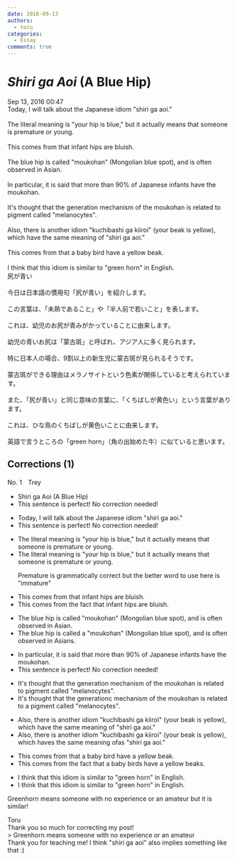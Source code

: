 ```yaml
---
date: 2016-09-13
authors:
  - toru
categories:
  - Essay
comments: true
---
```


# <strong><em>Shiri ga Aoi</strong></em> (A Blue Hip)
<div class="date">Sep 13, 2016 00:47</div>
<div id="post"><div id="body_show_ori">
Today, I will talk about the Japanese idiom "shiri ga aoi."<br/><br/>The literal meaning is "your hip is blue," but it actually means that someone is premature or young.<br/><br/>This comes from that infant hips are bluish.<br/><br/>The blue hip is called "moukohan" (Mongolian blue spot), and is often observed in Asian.<br/><br/>In particular, it is said that more than 90% of Japanese infants have the moukohan.<br/><br/>It's thought that the generation mechanism of the moukohan is related to pigment called "melanocytes".<br/><br/>Also, there is another idiom "kuchibashi ga kiiroi" (your beak is yellow), which have the same meaning of "shiri ga aoi."<br/><br/>This comes from that a baby bird have a yellow beak.<br/><br/>I think that this idiom is similar to "green horn" in English.
</div></div>

<!-- more -->

<div id="post_ja"><div id="body_show_mo">
尻が青い<br/><br/>今日は日本語の慣用句「尻が青い」を紹介します。<br/><br/>この言葉は、「未熟であること」や「半人前で若いこと」を表します。<br/><br/>これは、幼児のお尻が青みがかっていることに由来します。<br/><br/>幼児の青いお尻は「蒙古斑」と呼ばれ、アジア人に多く見られます。<br/><br/>特に日本人の場合、9割以上の新生児に蒙古斑が見られるそうです。<br/><br/>蒙古斑ができる理由はメラノサイトという色素が関係していると考えられています。<br/><br/>また、「尻が青い」と同じ意味の言葉に、「くちばしが黄色い」という言葉があります。<br/><br/>これは、ひな鳥のくちばしが黄色いことに由来します。<br/><br/>英語で言うところの「green horn」（角の出始めた牛）に似ていると思います。
</div></div>

## Corrections (1)
<div id="block"><div class="first_name"> No. 1　<span class="just_name">Trey</span></div><div id="block2">
<ul class="correction_field">
<li class="incorrect">Shiri ga Aoi (A Blue Hip)</li>
<li class="corrected perfect">This sentence is perfect! No correction needed!</li>
</ul>
<ul class="correction_field">
<li class="incorrect">Today, I will talk about the Japanese idiom "shiri ga aoi."</li>
<li class="corrected perfect">This sentence is perfect! No correction needed!</li>
</ul>
<ul class="correction_field">
<li class="incorrect">The literal meaning is "your hip is blue," but it actually means that someone is premature or young.</li>
<li class="corrected correct">
The literal meaning is "your hip is blue," but it actually means that someone is premature or young.
<p class="correction_comment">Premature is grammatically correct  but the better word to use here is "immature"</p>
</li>
</ul>
<ul class="correction_field">
<li class="incorrect">This comes from that infant hips are bluish.</li>
<li class="corrected correct">
This comes from th<span class="f_red">e f</span>a<span class="f_red">c</span>t <span class="f_red">that </span>infant hips are bluish.
</li>
</ul>
<ul class="correction_field">
<li class="incorrect">The blue hip is called "moukohan" (Mongolian blue spot), and is often observed in Asian.</li>
<li class="corrected correct">
The blue hip is called <span class="f_red">a </span>"moukohan" (Mongolian blue spot), and is often observed in Asian<span class="f_red">s</span>.
</li>
</ul>
<ul class="correction_field">
<li class="incorrect">In particular, it is said that more than 90% of Japanese infants have the moukohan.</li>
<li class="corrected perfect">This sentence is perfect! No correction needed!</li>
</ul>
<ul class="correction_field">
<li class="incorrect">It's thought that the generation mechanism of the moukohan is related to pigment called "melanocytes".</li>
<li class="corrected correct">
It's thought that the gene<span class="f_gray"><span class="sline">ra</span></span>ti<span class="f_gray"><span class="sline">on</span></span><span class="f_red">c</span> mechanism of the moukohan is related to <span class="f_red">a </span>pigment called "melanocytes".
</li>
</ul>
<ul class="correction_field">
<li class="incorrect">Also, there is another idiom "kuchibashi ga kiiroi" (your beak is yellow), which have the same meaning of "shiri ga aoi."</li>
<li class="corrected correct">
Also, there is another idiom "kuchibashi ga kiiroi" (your beak is yellow), which ha<span class="f_gray"><span class="sline">ve</span></span><span class="f_red">s</span> the same meaning <span class="f_gray"><span class="sline">of</span></span><span class="f_red">as</span> "shiri ga aoi."
</li>
</ul>
<ul class="correction_field">
<li class="incorrect">This comes from that a baby bird have a yellow beak.</li>
<li class="corrected correct">
This comes from th<span class="f_red">e f</span>a<span class="f_red">c</span>t <span class="f_red">th</span>a<span class="f_red">t</span> <span class="f_red">a </span>baby bird<span class="f_red">s</span> have a yellow beak<span class="f_red">s</span>.
</li>
</ul>
<ul class="correction_field">
<li class="incorrect">I think that this idiom is similar to "green horn" in English.</li>
<li class="corrected correct">
I think that this idiom is similar to "green<span class="f_gray"><span class="sline"> </span></span>horn" in English.
</li>
</ul>
<p class="comment_small">
 Greenhorn means someone with no experience or an amateur but it is similar!
</p>

</div><div class="name"><span class="just_name">Toru</span><br>
Thank you so much for correcting my post!<br/>&gt; Greenhorn means someone with no experience or an amateur <br/>Thank you for teaching me! I think "shiri ga aoi" also implies something like that :)
</div>
</div>
